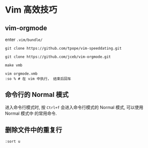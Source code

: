 # Vim 高效技巧

## vim-orgmode 

enter `.vim/bundle/`

```
git clone https://github.com/tpope/vim-speeddating.git
```


```
git clone https://github.com/jceb/vim-orgmode.git
```

```
make vmb
```

```
vim orgmode.vmb
:so % # 在 vim 中执行， 结束后回车
```



## 命令行的 Normal 模式

进入命令行模式时, 按 `Ctrl+f` 会进入命令行模式的 Normal 模式, 可以使用 Normal 模式中
的常用命令.

## 删除文件中的重复行

```
:sort u
```
